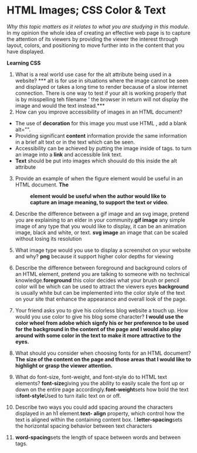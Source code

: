 # HTML Images; CSS Color & Text

*Why this topic matters as it relates to what you are studying in this module*.
In my opinion the whole idea of creating an effective web page is to capture the attention of its viewers by providing the viewer the interest through layout, colors, and positioning to move further into in the content that you have displayed. 

**Learning CSS**

1. What is a real world use case for the alt attribute being used in a website?
*** alt is for use in situations where the image cannot be seen and displayed or takes a long time to render because of a slow internet connection. There is one way to test if your alt is working properly that is by misspelling teh filename ' the browser in return will not display the image and would the text instead.*** 
2. How can you improve accessibility of images in an HTML document? 
- The use of **decoration** for this image you must use HTML , add a blank alt="". 
- Providing significant **content** information provide the same information in a brief alt text or  in the text which can be seen.
- Accessibility can be achieved by putting the image inside of <a> tags. to turn an image into a **link** and accessible link text.
- **Text** should be put into images which shouuld do this inside the alt attribute 
3. Provide an example of when the figure element would be useful in an HTML document. **The <figure> element would be useful when the author would like to capture an image meaning, to support the text or video**.  
4. Describe the difference between a gif image and an svg image, pretend you are explaining to an elder in your community.**gif image** any simple image of any type that you would like to display, it can be an animation image, black and white, or text.
**svg image** an image that can be scaled without losing its resolution 
5. What image type would you use to display a screenshot on your website and why? **png** because it support higher color depths for viewing

1. Describe the difference between foreground and background colors of an HTML element, pretend you are talking to someone with no technical knowledge.**foreground** this color decides what your brush or pencil color will be which can be used  to attract the viewers eyes **background** is usually white but can be implemented into the color style of the text on your site that enhance the appearance and overall look of the page.
2. Your friend asks you to give his colorless blog website a touch up. How would you use color to give his blog some character? **I would use the color wheel from adobe which signfy his or her preference to be used for the background in the content of the page and I would also play around with some color in the text to make it more attractive to the eyes.**  
3. What should you consider when choosing fonts for an HTML document? **The size of the content on the page and those areas that I would like to highlight or grasp the viewer attention.**
4. What do font-size, font-weight, and font-style do to HTML text elements? **font-size**giving you the ability to easily scale the font up or down on the entire page accordingly.**font-weight**sets how bold the text is**font-style**Used to turn italic text on or off.
5. Describe two ways you could add spacing around the characters displayed in an h1 element.**text- align** property, which control how the text is aligned within the containing content box.
!.**letter-spacing**sets the horizontal spacing behavior between text characters
2. **word-spacing**sets the length of space between words and between tags.